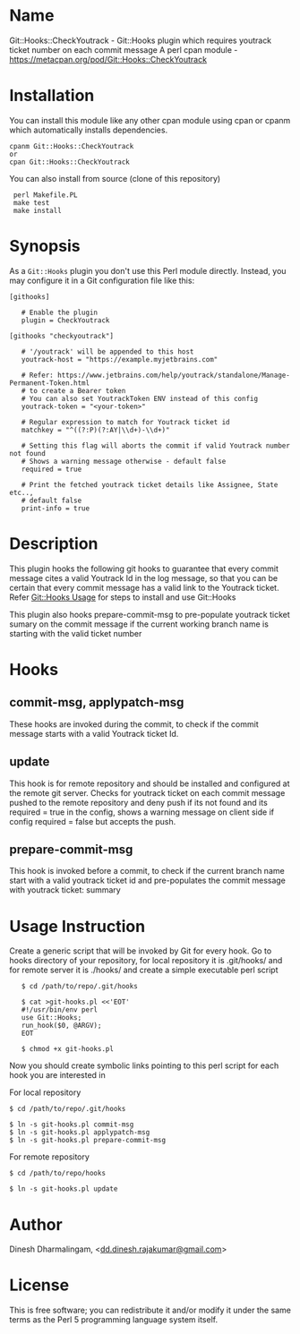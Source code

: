 # Name

Git::Hooks::CheckYoutrack - Git::Hooks plugin which requires youtrack ticket number on each commit message
A perl cpan module - https://metacpan.org/pod/Git::Hooks::CheckYoutrack

# Installation

You can install this module like any other cpan module using cpan or cpanm which automatically installs dependencies.

    cpanm Git::Hooks::CheckYoutrack
    or
    cpan Git::Hooks::CheckYoutrack
    
You can also install from source (clone of this repository)

     perl Makefile.PL
     make test
     make install

# Synopsis

As a `Git::Hooks` plugin you don't use this Perl module directly. Instead, you
may configure it in a Git configuration file like this:

    [githooks]
    
       # Enable the plugin
       plugin = CheckYoutrack

    [githooks "checkyoutrack"]

       # '/youtrack' will be appended to this host
       youtrack-host = "https://example.myjetbrains.com"

       # Refer: https://www.jetbrains.com/help/youtrack/standalone/Manage-Permanent-Token.html
       # to create a Bearer token
       # You can also set YoutrackToken ENV instead of this config
       youtrack-token = "<your-token>"

       # Regular expression to match for Youtrack ticket id
       matchkey = "^((?:P)(?:AY|\\d+)-\\d+)"

       # Setting this flag will aborts the commit if valid Youtrack number not found
       # Shows a warning message otherwise - default false
       required = true 

       # Print the fetched youtrack ticket details like Assignee, State etc..,
       # default false
       print-info = true

# Description

This plugin hooks the following git hooks to guarantee that every commit message 
cites a valid Youtrack Id in the log message, so that you can be certain that 
every commit message has a valid link to the Youtrack ticket. Refer [Git::Hooks Usage](https://metacpan.org/pod/Git::Hooks#USAGE) 
for steps to install and use Git::Hooks

This plugin also hooks prepare-commit-msg to pre-populate youtrack ticket sumary on the 
commit message if the current working branch name is starting with the valid ticket number

# Hooks

## **commit-msg**, **applypatch-msg**

These hooks are invoked during the commit, to check if the commit message
starts with a valid Youtrack ticket Id.

## **update**

This hook is for remote repository and should be installed and configured at the remote git server.
Checks for youtrack ticket on each commit message pushed to the remote repository and deny push
if its not found and its required = true in the config, shows a warning message on client side 
if config required = false but accepts the push.

## **prepare-commit-msg**

This hook is invoked before a commit, to check if the current branch name start with 
a valid youtrack ticket id and pre-populates the commit message with youtrack ticket: summary

# Usage Instruction

Create a generic script that will be invoked by Git for every hook. Go to hooks directory of your repository,
for local repository it is .git/hooks/ and for remote server it is ./hooks/ and create a simple executable perl script

       $ cd /path/to/repo/.git/hooks
    
       $ cat >git-hooks.pl <<'EOT'
       #!/usr/bin/env perl
       use Git::Hooks;
       run_hook($0, @ARGV);
       EOT
    
       $ chmod +x git-hooks.pl

Now you should create symbolic links pointing to this perl script for each hook you are interested in

For local repository

    $ cd /path/to/repo/.git/hooks

    $ ln -s git-hooks.pl commit-msg
    $ ln -s git-hooks.pl applypatch-msg
    $ ln -s git-hooks.pl prepare-commit-msg

For remote repository

    $ cd /path/to/repo/hooks

    $ ln -s git-hooks.pl update
    
# Author

Dinesh Dharmalingam, &lt;dd.dinesh.rajakumar@gmail.com>

# License

This is free software; you can redistribute it and/or modify it under
the same terms as the Perl 5 programming language system itself.
